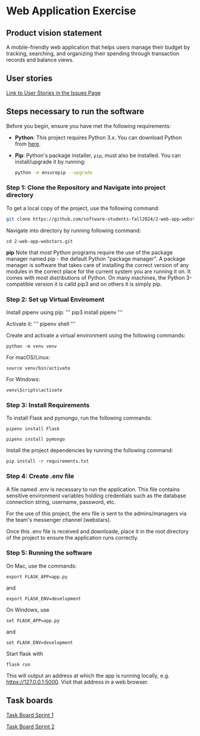 # Web Application Exercise

## Product vision statement

A mobile-friendly web application that helps users manage their budget by tracking, searching, and organizing their spending through transaction records and balance views.

## User stories

[Link to User Stories in the Issues Page](https://github.com/software-students-fall2024/2-web-app-webstars/issues)

## Steps necessary to run the software

Before you begin, ensure you have met the following requirements:

- **Python**: This project requires Python 3.x. You can download Python from [here](https://www.python.org/downloads/).

- **Pip**: Python's package installer, `pip`, must also be installed. You can install/upgrade it by running:

  ```bash
  python -m ensurepip --upgrade
  ```

### Step 1: Clone the Repository and Navigate into project directory

To get a local copy of the project, use the following command:

```bash
git clone https://github.com/software-students-fall2024/2-web-app-webstars.git
```

Navigate into directory by running following command:

```
cd 2-web-app-webstars.git
```

**pip**
Note that most Python programs require the use of the package manager named pip - the default Python "package manager". A package manager is software that takes care of installing the correct version of any modules in the correct place for the current system you are running it on. It comes with most distributions of Python. On many machines, the Python 3-compatible version it is calld pip3 and on others it is simply pip.

### Step 2: Set up Virtual Enviroment
Install pipenv using pip:
'''
pip3 install pipenv
'''

Activate it:
'''
pipenv shell
'''

Create and activate a virtual environment using the following commands:

```
python -m venv venv
```

For macOS/Linux:

```
source venv/bin/activate
```

For Windows:

```
venv\Scripts\activate
```

### Step 3: Install Requirements

To install Flask and pymongo, run the following commands:
```
pipenv install Flask
```
```
pipenv install pymongo
```
Install the project dependencies by running the following command:
```
pip install -r requirements.txt
```

### Step 4: Create .env file

A file named .env is necessary to run the application. This file contains sensitive environment variables holding credentials such as the database connection string, username, password, etc.

For the use of this project, the env file is sent to the admins/managers via the team's messenger channel (webstars).

Once this .env file is received and downloade, place it in the root directory of the project to ensure the application runs correctly.

### Step 5: Running the software

On Mac, use the commands: 

```
export FLASK_APP=app.py
```

and

```
export FLASK_ENV=development
```

On Windows, use 

```
set FLASK_APP=app.py
```

and 

```
set FLASK_ENV=development
```

Start flask with 

```
flask run
```
This will output an address at which the app is running locally, e.g. https://127.0.0.1:5000. Visit that address in a web browser.


## Task boards

[Task Board Sprint 1](https://github.com/orgs/software-students-fall2024/projects/7)

[Task Board Sprint 2](https://github.com/orgs/software-students-fall2024/projects/78)


